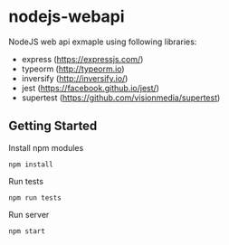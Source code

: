 # nodejs-webapi
NodeJS web api exmaple using following libraries:
* express (https://expressjs.com/)
* typeorm (http://typeorm.io)
* inversify (http://inversify.io/)
* jest (https://facebook.github.io/jest/)
* supertest (https://github.com/visionmedia/supertest)

## Getting Started

  Install npm modules
  ```
npm install
  ```
  Run tests
  ```
  npm run tests
  ```
  Run server
  ```
  npm start
  ```